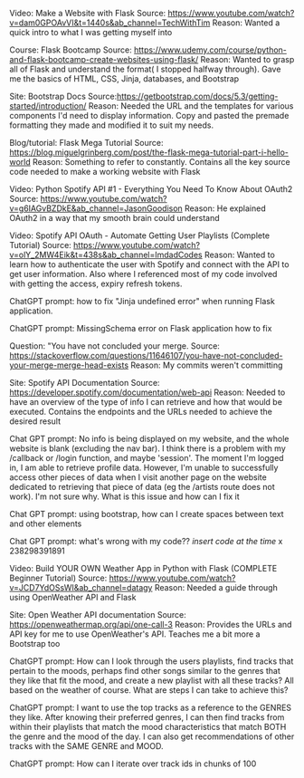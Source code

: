Video: Make a Website with Flask
Source: https://www.youtube.com/watch?v=dam0GPOAvVI&t=1440s&ab_channel=TechWithTim
Reason: Wanted a quick intro to what I was getting myself into

Course: Flask Bootcamp
Source: https://www.udemy.com/course/python-and-flask-bootcamp-create-websites-using-flask/
Reason: Wanted to grasp all of Flask and understand the format( I stopped halfway through). Gave me the basics of HTML, CSS, Jinja, databases, and Bootstrap

Site: Bootstrap Docs
Source:https://getbootstrap.com/docs/5.3/getting-started/introduction/
Reason: Needed the URL and  the templates for various components I'd need to display information. Copy and pasted the premade formatting they made and modified it to suit my needs. 

Blog/tutorial: Flask Mega Tutorial
Source: https://blog.miguelgrinberg.com/post/the-flask-mega-tutorial-part-i-hello-world
Reason: Something to refer to constantly. Contains all the key source code needed to make a working website with Flask

Video: Python Spotify API #1 - Everything You Need To Know About OAuth2
Source: https://www.youtube.com/watch?v=g6IAGvBZDkE&ab_channel=JasonGoodison
Reason: He explained OAuth2 in a way that my smooth brain could understand

Video: Spotify API OAuth - Automate Getting User Playlists (Complete Tutorial)
Source: https://www.youtube.com/watch?v=olY_2MW4Eik&t=438s&ab_channel=ImdadCodes
Reason: Wanted to learn how to authenticate the user with Spotify and connect with the API to get user information. Also where I referenced most of my code involved with getting the access, expiry refresh tokens. 

ChatGPT prompt: how to fix "Jinja undefined error" when running Flask application. 

ChatGPT prompt: MissingSchema error on Flask application how to fix

Question: "You have not concluded your merge.
Source: https://stackoverflow.com/questions/11646107/you-have-not-concluded-your-merge-merge-head-exists
Reason: My commits weren't committing

Site: Spotify API Documentation
Source: https://developer.spotify.com/documentation/web-api
Reason: Needed to have an overview of the type of info I can retrieve and how that would be executed. Contains the endpoints and the URLs needed to achieve the desired result

Chat GPT prompt: No info is being displayed on my website, and the whole website is blank (excluding the nav bar).  I think there is a problem with my /callback or /login function, and maybe 'session'. The moment I'm logged in, I am able to retrieve profile data.  However, I'm unable to successfully access other pieces of data when I visit another page on the website dedicated to retrieving that piece of data (eg the /artists route does not work). I'm not sure why. What is this issue and how can I fix it

Chat GPT prompt: using bootstrap, how can I create spaces between text and other elements

Chat GPT prompt: what's wrong with my code?? *insert code at the time* x 238298391891

Video: Build YOUR OWN Weather App in Python with Flask (COMPLETE Beginner Tutorial)
Source: https://www.youtube.com/watch?v=JCD7YdOSsWI&ab_channel=datagy
Reason: Needed a guide through using OpenWeather API and Flask

Site: Open Weather API documentation
Source: https://openweathermap.org/api/one-call-3
Reason: Provides the URLs and API key for me to use OpenWeather's API. Teaches me a bit more a Bootstrap too

ChatGPT prompt: How can I look through the users playlists, find tracks that pertain to the moods, perhaps find other songs similar to the genres that they like that fit the mood, and create a new playlist with all these tracks? All based on the weather of course. What are steps I can take to achieve this? 

ChatGPT prompt: I want to use the top tracks as a reference to the GENRES they like. After knowing their preferred genres, I can then find tracks from within their playlists that match the mood characteristics that match BOTH the genre and the mood of the day. I can also get recommendations of other tracks with the SAME GENRE and MOOD.


ChatGPT prompt: How can I iterate over track ids in chunks of 100 



